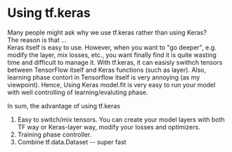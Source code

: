 # Using tf.keras

Many people might ask why we use tf.keras rather than using Keras? <br>
The reason is that ... <br>
Keras itself is easy to use. However, when you want to "go deeper", e.g. modify the layer, mix losses, etc., you want finally find it is quite wasting time and difficult to manage it.
With tf.keras, it can easisly swithch tensors between TensorFlow itself and Keras functions (such as layer). Also, learning phase contorl in Tensorflow itself is very annoying (as my viewpoint). Hence, Using Keras model.fit is very easy to run your model with well controlling of learning/evaluting phase.

In sum, the advantage of using tf.keras
1) Easy to switch/mix tensors. You can create your model layers with both TF way or Keras-layer way, modify your losses and optimizers.
2) Training phase controller.
3) Combine tf.data.Dataset -- super fast

